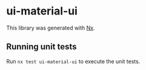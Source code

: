 # ui-material-ui

This library was generated with [Nx](https://nx.dev).

## Running unit tests

Run `nx test ui-material-ui` to execute the unit tests.
